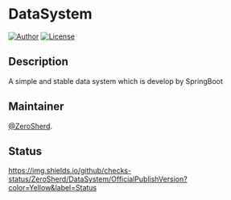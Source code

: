 # DataSystem

[![Author](https://img.shields.io/badge/Author-ZeroSherd-red.svg "Author")](https://www.zerosherd.site)
[![License](https://img.shields.io/badge/license-MIT-blue.svg)](LICENSE)

## Description
A simple and stable data system which is develop by SpringBoot

## Maintainer
[@ZeroSherd](https://github.com/ZeroSherd).

## Status
https://img.shields.io/github/checks-status/ZeroSherd/DataSystem/OfficialPublishVersion?color=Yellow&label=Status
